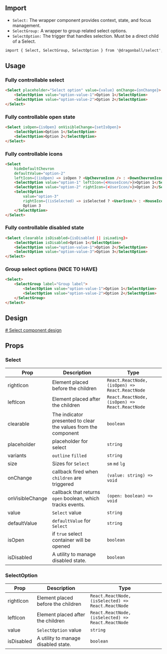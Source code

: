 ## Import

- `Select:` The wrapper component provides context, state, and focus management.
- `SelectGroup:` A wrapper to group related select options.
- `SelectOption:` The trigger that handles selection. Must be a direct child of a Select.

```html
import { Select, SelectGroup, SelectOption } from '@dragonball/select';
```

## Usage

### Fully controllable select
```html
<Select placeholder="Select option" value={value} onChange={onChange}>
    <SelectOption value="option-value-1">Option 1</SelectOption>
    <SelectOption value="option-value-2">Option 2</SelectOption>
</Select>
```

### Fully controllable open state
```html
<Select isOpen={isOpen} onVisibleChange={setIsOpen}>
    <SelectOption>Option 1</SelectOption>
    <SelectOption>Option 2</SelectOption>
</Select>
```

### Fully controllable icons
```html
<Select
    hideDefaultChevron
    defaultValue="option-2"
    leftIcon={(isOpen) => isOpen ? <UpChevronIcon /> : <DownChevronIcon />}>
    <SelectOption value="option-1" leftIcon={<HouseIcon/>}>Option 1</SelectOption>
    <SelectOption value="option-2" rightIcon={<UserIcon/>}>Option 2</SelectOption>
    <SelectOption
        value="option-3"
        rightIcon={(isSelected) => isSelected ? <UserIcon/> : <HouseIcon/>}>
        Option 3
    </SelectOption>
</Select>
```

### Fully controllable disabled state
```html
<Select clearable isDisabled={isDisabled || isLoading}>
    <SelectOption isDisabled>Option 1</SelectOption>
    <SelectOption value="option-value-1">Option 2</SelectOption>
    <SelectOption value="option-value-3">Option 3</SelectOption>
</Select>
```

### Group select options (NICE TO HAVE)
```html
<Select>
    <SelectGroup label="Group label">
        <SelectOption value="option-value-1">Option 1</SelectOption>
        <SelectOption value="option-value-2">Option 2</SelectOption>
    </SelectGroup>
</Select>
```

## Design

[# Select component design](https://www.figma.com/file/PHVkW8n5AbpBAu3KU2Qlt6/Select-component-mock)

## Props

### Select

| Prop            | Description                                                    | Type                                           |
|-----------------|----------------------------------------------------------------|------------------------------------------------|
| rightIcon       | Element placed before the children                             | `React.ReactNode, (isOpen) => React.ReactNode` |
| leftIcon        | Element placed after the children                              | `React.ReactNode, (isOpen) => React.ReactNode` |
| clearable       | The indicator presented to clear the values from the component | `boolean`                                      |
| placeholder     | placeholder for select                                         | `string `                                      |
| variants        | `outline` `filled`                                             | `string`                                       |
| size            | Sizes for `Select`                                             | `sm` `md` `lg`                                 |
| onChange        | callback fired when `children` are triggered                   | `(value: string) => void`                      |
| onVisibleChange | callback that returns `open` boolean, which tracks events.     | `(open: boolean) => void`                      |
| value           | `Select` value                                                 | `string`                                       |
| defaultValue    | `defaultValue` for `Select`                                    | `string`                                       |
| isOpen          | if `true` select container will be opened                      | `boolean`                                      |
| isDisabled      | 	A utility to manage disabled state.                           | `boolean`                                      |

### SelectOption

| Prop       | Description                          | Type                                               |
|------------|--------------------------------------|----------------------------------------------------|
| rightIcon  | Element placed before the children   | `React.ReactNode, (isSelected) => React.ReactNode` |
| leftIcon   | Element placed after the children    | `React.ReactNode, (isSelected) => React.ReactNode` |
| value      | `SelectOption` value                 | `string`                                           |
| isDisabled | 	A utility to manage disabled state. | `boolean`                                          |